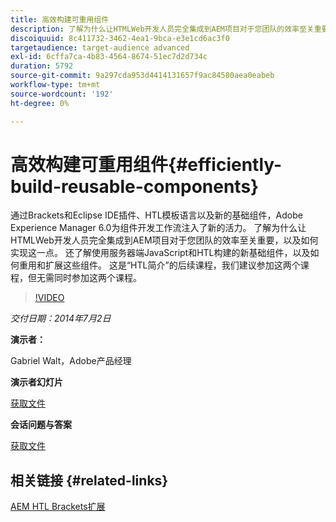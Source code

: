```yaml
---
title: 高效构建可重用组件
description: 了解为什么让HTMLWeb开发人员完全集成到AEM项目对于您团队的效率至关重要，以及如何实现这一点。 还了解使用服务器端JavaScript和HTL构建的新基础组件，以及如何重用和扩展这些组件。
discoiquuid: 8c411732-3462-4ea1-9bca-e3e1cd6ac3f0
targetaudience: target-audience advanced
exl-id: 6cffa7ca-4b83-4564-8674-51ec7d2d734c
duration: 5792
source-git-commit: 9a297cda953d4414131657f9ac84580aea0eabeb
workflow-type: tm+mt
source-wordcount: '192'
ht-degree: 0%

---
```


# 高效构建可重用组件{#efficiently-build-reusable-components}

通过Brackets和Eclipse IDE插件、HTL模板语言以及新的基础组件，Adobe Experience Manager 6.0为组件开发工作流注入了新的活力。 了解为什么让HTMLWeb开发人员完全集成到AEM项目对于您团队的效率至关重要，以及如何实现这一点。 还了解使用服务器端JavaScript和HTL构建的新基础组件，以及如何重用和扩展这些组件。 这是“HTL简介”的后续课程，我们建议参加这两个课程，但无需同时参加这两个课程。

>[!VIDEO](https://video.tv.adobe.com/v/19503/?quality=9)

*交付日期：2014年7月2日*

**演示者：**

Gabriel Walt，Adobe产品经理

**演示者幻灯片**

[获取文件](assets/efficiently-build-reusable-components.pdf)

**会话问题与答案**

[获取文件](assets/efficiently-build-reusable-components-q-a.pdf)

## 相关链接 {#related-links}

[AEM HTL Brackets扩展](https://github.com/Adobe-Marketing-Cloud/aem-brackets-extension#AEM6#BeautifulMarkup)

<!--
[Get back to the Overview](https://helpx.adobe.com/experience-manager/kt/eseminars/gems/aem-index.html)
-->
